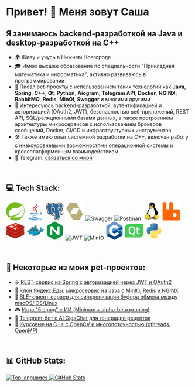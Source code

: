 Привет! 👋 Меня зовут Саша
===================================

Я занимаюсь backend-разработкой на Java и desktop-разработкой на C++
----------------------------------------------

* 🌍 Живу и учусь в Нижнем Новгороде  
* 🎓 Имею высшее образование по специальности "Прикладная математика и информатика", активно развиваюсь в программировании  
* 🚀 Писал pet-проекты с использованием таких технологий как **Java**, **Spring**, **C++**, **Qt**, **Python**, **Aiogram**, **Telegram API**, **Docker**, **NGINX**, **RabbitMQ**, **Redis**, **MinOI**, **Swagger** и многими другими
* 🔐 Интересуюсь backend-разработкой: аутентификацией и авторизацией (OAuth2, JWT), безопасностью веб-приложений, REST API, SQL/реляционными базами данных, а также построением архитектуры микросервисов с использованием брокеров сообщений, Docker, CI/CD и инфраструктурных инструментов.
* 🛠️ Также имею опыт системной разработки на C++, включая работу с низкоуровневыми возможностями операционной системы и кроссплатформенным взаимодействием.
* 💬 Telegram: [связаться со мной](https://t.me/ispaxer)  

<br/>

💻 Tech Stack:
--------------

<p align="left">
  <img src="https://github.com/devicons/devicon/blob/master/icons/spring/spring-original.svg" width="50" height="50" alt="Spring"/>
  <img src="https://github.com/devicons/devicon/blob/master/icons/java/java-original.svg" width="50" height="50" alt="Java"/>
  <img src="https://github.com/devicons/devicon/blob/master/icons/postgresql/postgresql-original.svg" width="50" height="50" alt="PostgreSQL"/>
  <img src="https://github.com/devicons/devicon/blob/master/icons/hibernate/hibernate-plain.svg" width="50" height="50" alt="Hibernate"/>
    <img src="https://static-00.iconduck.com/assets.00/swagger-icon-512x512-2jsi8rjw.png" width="50" height="50" alt="Swagger"/>
  <img src="https://www.vectorlogo.zone/logos/getpostman/getpostman-icon.svg" width="50" height="50" alt="Postman"/>
  <img src="https://github.com/devicons/devicon/blob/master/icons/linux/linux-original.svg" width="50" height="50" alt="Linux"/>
  <img src="https://github.com/devicons/devicon/blob/master/icons/rabbitmq/rabbitmq-original.svg" width="50" height="50" alt="RabbitMQ"/>
  <img src="https://github.com/devicons/devicon/blob/master/icons/redis/redis-original.svg" width="50" height="50" alt="Redis"/>
  <img src="https://github.com/devicons/devicon/blob/master/icons/docker/docker-original.svg" width="50" height="50" alt="Docker"/>
  <img src="https://github.com/devicons/devicon/blob/master/icons/nginx/nginx-original.svg" width="50" height="50" alt="NGINX"/>
    <img src="https://img.shields.io/badge/JWT-blue?style=for-the-badge&logo=jsonwebtokens&logoColor=white" height="40" alt="JWT"/>
  <img src="https://img.shields.io/badge/MinIO-red?style=for-the-badge&logo=minio&logoColor=white" height="40" alt="MinIO"/>
  <img src="https://github.com/devicons/devicon/blob/master/icons/cplusplus/cplusplus-original.svg" width="50" height="50" alt="C++"/>
  <img src="https://github.com/devicons/devicon/blob/master/icons/qt/qt-original.svg" width="50" height="50" alt="Qt"/>
  <img src="https://github.com/devicons/devicon/blob/master/icons/python/python-original.svg" width="50" height="50" alt="Python"/>
</p>

<br/>

📌 Некоторые из моих pet-проектов:
-----------------------------------
- ☕ [REST-сервис на Spring с авторизацией через JWT и OAuth2](https://github.com/iSpaxer?tab=repositories#:~:text=Star-,AccountService,-Public) 
- 🍔 [Клон Яндекс.Еды: микросервис на Java с MinIO, Redis и NGINX](https://github.com/iSpaxer?tab=repositories&q=&type=public&language=&sort=#:~:text=Star-,Javetex,-Public) 
- 📡 [BLE-клиент-сервер для синхронизации буфера обмена между macOS/iOS/Linux](https://github.com/iSpaxer/Spaxer)
- 🎮 [Игра "5 в ряд" с ИИ (Minimax + alpha-beta pruning)](https://github.com/iSpaxer/ITT-Infinity_TicTac) 
- 🧠 [Telegram-бот с AI GigaChat для генерации рецептов](https://github.com/iSpaxer?tab=repositories&q=&type=public&language=&sort=#:~:text=Star-,GigachatBot,-Public) 
- 🎥 [Курсовые на C++ с OpenCV и многопоточностью (pthreads, OpenMP)](https://github.com/orgs/Fundamentals-of-parallel-computing/repositories)  

<br/>

📊 GitHub Stats:
------------------

<a href="https://github.com/iSpaxer">
  <img src="https://github-readme-stats.vercel.app/api/top-langs/?username=iSpaxer&langs_count=6&title_color=ffb400&text_color=ffffff&icon_color=00c896&bg_color=0d1117&hide_border=true&locale=ru&custom_title=Top%20Languages&layout=compact" alt="Top languages"/>
</a>

<a href="https://github.com/iSpaxer">
  <img src="https://github-readme-stats.vercel.app/api?username=iSpaxer&show_icons=true&hide_border=true&bg_color=0d1117&title_color=ffb400&text_color=ffffff&icon_color=00c896" alt="GitHub Stats"/>
</a>
